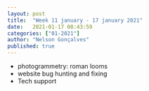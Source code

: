 ```yaml
---
layout: post
title:  "Week 11 january - 17 january 2021"
date:   2021-01-17 08:43:59
categories: ["01-2021"]
author: "Nelson Gonçalves"
published: true
---
```



* photogrammetry: roman looms
* website bug hunting and fixing
* Tech support
